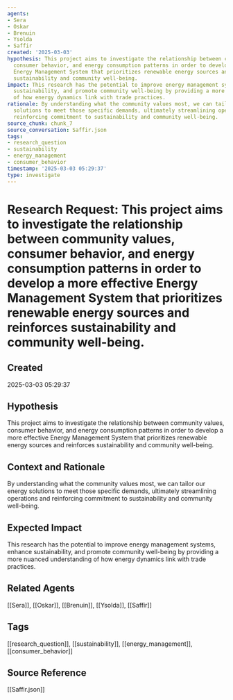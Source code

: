 ```yaml
---
agents:
- Sera
- Oskar
- Brenuin
- Ysolda
- Saffir
created: '2025-03-03'
hypothesis: This project aims to investigate the relationship between community values,
  consumer behavior, and energy consumption patterns in order to develop a more effective
  Energy Management System that prioritizes renewable energy sources and reinforces
  sustainability and community well-being.
impact: This research has the potential to improve energy management systems, enhance
  sustainability, and promote community well-being by providing a more nuanced understanding
  of how energy dynamics link with trade practices.
rationale: By understanding what the community values most, we can tailor our energy
  solutions to meet those specific demands, ultimately streamlining operations and
  reinforcing commitment to sustainability and community well-being.
source_chunk: chunk_7
source_conversation: Saffir.json
tags:
- research_question
- sustainability
- energy_management
- consumer_behavior
timestamp: '2025-03-03 05:29:37'
type: investigate
---
```


# Research Request: This project aims to investigate the relationship between community values, consumer behavior, and energy consumption patterns in order to develop a more effective Energy Management System that prioritizes renewable energy sources and reinforces sustainability and community well-being.

## Created
2025-03-03 05:29:37

## Hypothesis
This project aims to investigate the relationship between community values, consumer behavior, and energy consumption patterns in order to develop a more effective Energy Management System that prioritizes renewable energy sources and reinforces sustainability and community well-being.

## Context and Rationale
By understanding what the community values most, we can tailor our energy solutions to meet those specific demands, ultimately streamlining operations and reinforcing commitment to sustainability and community well-being.

## Expected Impact
This research has the potential to improve energy management systems, enhance sustainability, and promote community well-being by providing a more nuanced understanding of how energy dynamics link with trade practices.

## Related Agents
[[Sera]], [[Oskar]], [[Brenuin]], [[Ysolda]], [[Saffir]]

## Tags
[[research_question]], [[sustainability]], [[energy_management]], [[consumer_behavior]]

## Source Reference
[[Saffir.json]]
